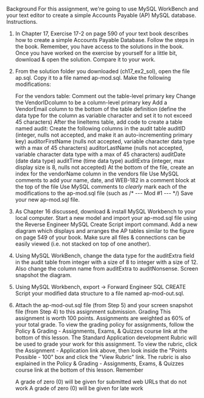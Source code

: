 
Background
For this assignment, we're going to use MySQL WorkBench and your text editor to create a simple Accounts Payable (AP) MySQL database.
Instructions.
1. In Chapter 17, Exercise 17-2 on page 590 of your text book describes how to create a simple Accounts Payable Database. Follow the steps in the book. Remember, you have access to the solutions in the book. Once you have worked on the exercise by yourself for a little bit, download & open the solution. Compare it to your work.
2. From the solution folder you downloaded (ch17_ex2_sol), open the file ap.sql. Copy it to a file named ap-mod.sql. Make the following modifications:

    For the vendors table:
        Comment out the table-level primary key
        Change the VendorIDcolumn to be a column-level primary key
        Add a VendorEmail column to the bottom of the table definition (define the data type for the column as variable character and set it to not exceed 45 characters)
    After the lineItems table, add code to create a table named audit:
        Create the following columns in the audit table
        auditID (integer, nulls not accepted, and make it an auto-incrementing primary key)
        auditorFirstName (nulls not accepted, variable character data type with a max of 45 characters)
        auditorLastName (nulls not accepted, variable character data type with a max of 45 characters)
        auditDate (date data type)
        auditTime (time data type)
        auditExtra (integer, max display size is 8, nulls not accepted)
    At the bottom of the file, create an index for the vendorName column in the vendors file
    Use MySQL comments to add your name, date, and WEB-182 in a comment block at the top of the file
    Use MySQL comments to _clearly_ mark each of the modifications to the ap-mod.sql file (such as /* --- Mod #1 --- */)
    Save your new ap-mod.sql file.

3. As Chapter 16 discussed, download & install MySQL Workbench to your local computer. Start a new model and import your ap-mod.sql file using the Reverse Engineer MySQL Create Script import command. Add a new diagram which displays and arranges the AP tables similar to the figure on page 549 of your book. Make sure all files & connections can be easily viewed (i.e. not stacked on top of one another).
4. Using MySQL WorkBench, change the data type for the auditExtra field in the audit table from integer with a size of 8 to integer with a size of 12. Also change the column name from auditExtra to auditNonsense. Screen snapshot the diagram.
5. Using MySQL Workbench, export -> Forward Engineer SQL CREATE Script your modified data structure to a file named ap-mod-out.sql. 
6. Attach the ap-mod-out.sql file (from Step 5) and your screen snapshot file (from Step 4) to this assignment submission.
Grading
This assignment is worth 100 points. Assignments are weighted as 60% of your total grade. To view the grading policy for assignments, follow the Policy & Grading - Assignments, Exams, & Quizzes course link at the bottom of this lesson.
The Standard Application development Rubric will be used to grade your work for this assignment. To view the rubric, click the Assignment - Application link above, then look inside the "Points Possible - 100" box and click the "View Rubric" link. The rubric is also explained in the Policy & Grading - Assignments, Exams, & Quizzes course link at the bottom of this lesson.
Remember

    A grade of zero (0) will be given for submitted web URLs that do not work
    A grade of zero (0) will be given for late work

